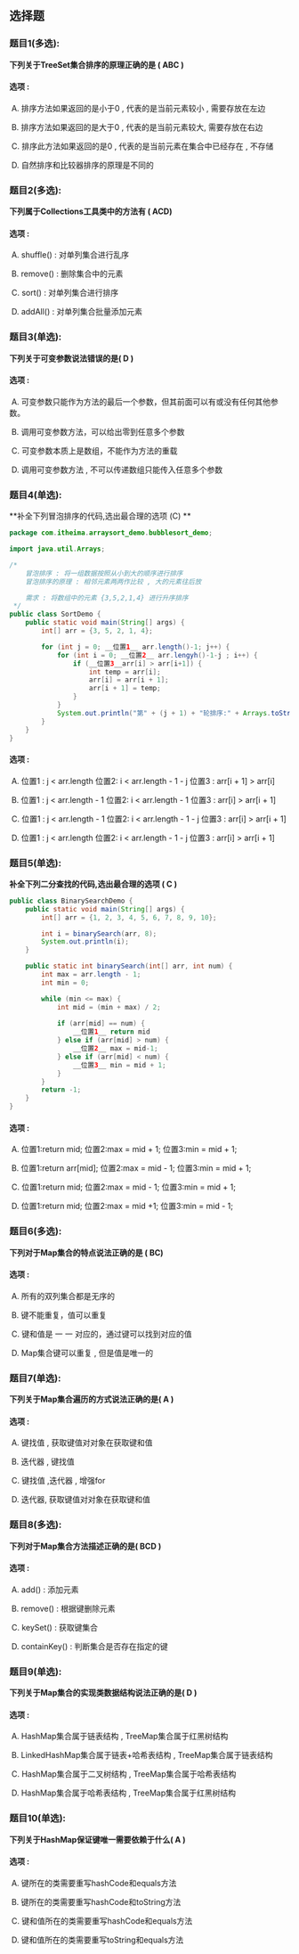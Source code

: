## 选择题

### 题目1(多选):

**下列关于TreeSet集合排序的原理正确的是 ( ABC )**

#### 选项 :

​	A. 排序方法如果返回的是小于0 , 代表的是当前元素较小 , 需要存放在左边

​	B. 排序方法如果返回的是大于0 , 代表的是当前元素较大, 需要存放在右边

​	C. 排序此方法如果返回的是0 , 代表的是当前元素在集合中已经存在 , 不存储

​	D. 自然排序和比较器排序的原理是不同的



### 题目2(多选):

**下列属于Collections工具类中的方法有 ( ACD)**

#### 选项 :

​	A. shuffle()  : 对单列集合进行乱序

​	B. remove() : 删除集合中的元素

​	C. sort() : 对单列集合进行排序

​	D. addAll() : 对单列集合批量添加元素



### 题目3(单选):

**下列关于可变参数说法错误的是( D )**

#### 选项 :

​	A. 可变参数只能作为方法的最后一个参数，但其前面可以有或没有任何其他参数。

​	B. 调用可变参数方法，可以给出零到任意多个参数

​	C. 可变参数本质上是数组，不能作为方法的重载

​	D. 调用可变参数方法 , 不可以传递数组只能传入任意多个参数



### 题目4(单选):

**补全下列冒泡排序的代码,选出最合理的选项 (C)  **

```java
package com.itheima.arraysort_demo.bubblesort_demo;

import java.util.Arrays;

/*
    冒泡排序 : 将一组数据按照从小到大的顺序进行排序
    冒泡排序的原理 : 相邻元素两两作比较 , 大的元素往后放

    需求 : 将数组中的元素 {3,5,2,1,4} 进行升序排序
 */
public class SortDemo {
    public static void main(String[] args) {
        int[] arr = {3, 5, 2, 1, 4};

        for (int j = 0; __位置1__ arr.length()-1; j++) {
            for (int i = 0; __位置2__ arr.lengyh()-1-j ; i++) {
                if (__位置3__arr[i] > arr[i+1]) {
                    int temp = arr[i];
                    arr[i] = arr[i + 1];
                    arr[i + 1] = temp;
                }
            }
            System.out.println("第" + (j + 1) + "轮排序:" + Arrays.toString(arr));
        }
    }
}
```

#### 选项 :

​	A. 位置1 : j < arr.length          位置2: i < arr.length - 1 - j   位置3 : arr[i + 1] > arr[i]

​	B. 位置1 : j < arr.length - 1     位置2: i < arr.length - 1  	 位置3 : arr[i] > arr[i + 1]

​	C. 位置1 : j < arr.length - 1     位置2: i < arr.length - 1 - j   位置3 : arr[i] > arr[i + 1]

​	D. 位置1 : j < arr.length          位置2: i < arr.length - 1 - j   位置3 : arr[i] > arr[i + 1]



### 题目5(单选):

**补全下列二分查找的代码,选出最合理的选项 ( C )**

```java
public class BinarySearchDemo {
    public static void main(String[] args) {
        int[] arr = {1, 2, 3, 4, 5, 6, 7, 8, 9, 10};

        int i = binarySearch(arr, 8);
        System.out.println(i);
    }

    public static int binarySearch(int[] arr, int num) {
        int max = arr.length - 1;
        int min = 0;

        while (min <= max) {
            int mid = (min + max) / 2;
            
            if (arr[mid] == num) {
               	__位置1__ return mid
            } else if (arr[mid] > num) {
                __位置2__ max = mid-1;
            } else if (arr[mid] < num) {
                __位置3__ min = mid + 1;
            }
        }
        return -1;
    }
}
```

#### 选项 :

​	A. 位置1:return mid;   	 	位置2:max = mid + 1;  	位置3:min = mid + 1;

​	B. 位置1:return arr[mid];    位置2:max = mid - 1;  	 位置3:min = mid + 1;

​	C. 位置1:return mid;   	     位置2:max = mid - 1;  	 位置3:min = mid + 1;

​	D. 位置1:return mid;   	     位置2:max = mid +1; 	  位置3:min = mid - 1;



### 题目6(多选):

**下列对于Map集合的特点说法正确的是 ( BC)**

#### 选项 :

​	A. 所有的双列集合都是无序的

​	B. 键不能重复，值可以重复

​	C. 键和值是 一 一 对应的，通过键可以找到对应的值

​	D. Map集合键可以重复 , 但是值是唯一的



### 题目7(单选):

**下列关于Map集合遍历的方式说法正确的是( A )**

#### 选项 :

​	A. 键找值 , 获取键值对对象在获取键和值

​	B. 迭代器 , 键找值

​	C. 键找值 ,迭代器 , 增强for

​	D. 迭代器, 获取键值对对象在获取键和值 



### 题目8(多选):

**下列对于Map集合方法描述正确的是( BCD )**

#### 选项 :

​	A. add() : 添加元素

​	B. remove() : 根据键删除元素

​	C. keySet() : 获取键集合

​	D. containKey() : 判断集合是否存在指定的键



### 题目9(单选):

**下列关于Map集合的实现类数据结构说法正确的是( D )**

#### 选项 :

​	A. HashMap集合属于链表结构    , TreeMap集合属于红黑树结构

​	B. LinkedHashMap集合属于链表+哈希表结构 , TreeMap集合属于链表结构

​	C. HashMap集合属于二叉树结构 , TreeMap集合属于哈希表结构

​	D. HashMap集合属于哈希表结构 , TreeMap集合属于红黑树结构



### 题目10(单选):

**下列关于HashMap保证键唯一需要依赖于什么( A )**

#### 选项 :

​	A. 键所在的类需要重写hashCode和equals方法

​	B. 键所在的类需要重写hashCode和toString方法

​	C. 键和值所在的类需要重写hashCode和equals方法

​	D. 键和值所在的类需要重写toString和equals方法

